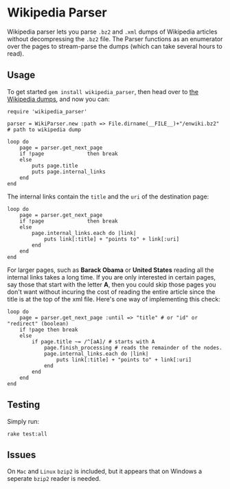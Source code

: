 Wikipedia Parser
================

Wikipedia parser lets you parse `.bz2` and `.xml` dumps of Wikipedia articles without decompressing the `.bz2` file. The Parser functions as an enumerator over the pages to stream-parse the dumps (which can take several hours to read).

Usage
-----

To get started `gem install wikipedia_parser`, then head over to [the Wikipedia dumps](http://en.wikipedia.org/wiki/Wikipedia:Database_download), and now you can:

	require 'wikipedia_parser'

	parser = WikiParser.new :path => File.dirname(__FILE__)+"/enwiki.bz2" # path to wikipedia dump

	loop do
		page = parser.get_next_page
		if !page              then break
		else
			puts page.title
			puts page.internal_links
		end
	end

The internal links contain the `title` and the `uri` of the destination page:

	loop do
		page = parser.get_next_page
		if !page              then break
		else
			page.internal_links.each do |link|
				puts link[:title] + "points to" + link[:uri]
			end
		end
	end

For larger pages, such as **Barack Obama** or **United States** reading all the internal links takes a long time. If you are only interested in certain pages, say those that start with the letter **A**, then you could skip those pages you don't want without incuring the cost of reading the entire article since the title is at the top of the xml file. Here's one way of implementing this check:

	loop do
		page = parser.get_next_page :until => "title" # or "id" or "redirect" (boolean)
		if !page then break
		else
			if page.title ~= /^[aA]/ # starts with A
				page.finish_processing # reads the remainder of the nodes.
				page.internal_links.each do |link|
					puts link[:title] + "points to" + link[:uri]
				end
			end
		end
	end

Testing
-------

Simply run:

	rake test:all

Issues
------

On `Mac` and `Linux` `bzip2` is included, but it appears that on Windows a seperate `bzip2` reader is needed.